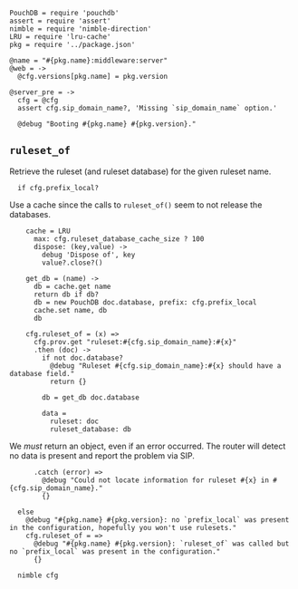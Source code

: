    PouchDB = require 'pouchdb'
    assert = require 'assert'
    nimble = require 'nimble-direction'
    LRU = require 'lru-cache'
    pkg = require '../package.json'

    @name = "#{pkg.name}:middleware:server"
    @web = ->
      @cfg.versions[pkg.name] = pkg.version

    @server_pre = ->
      cfg = @cfg
      assert cfg.sip_domain_name?, 'Missing `sip_domain_name` option.'

      @debug "Booting #{pkg.name} #{pkg.version}."

`ruleset_of`
------------

Retrieve the ruleset (and ruleset database) for the given ruleset name.

      if cfg.prefix_local?

Use a cache since the calls to `ruleset_of()` seem to not release the databases.

        cache = LRU
          max: cfg.ruleset_database_cache_size ? 100
          dispose: (key,value) ->
            debug 'Dispose of', key
            value?.close?()

        get_db = (name) ->
          db = cache.get name
          return db if db?
          db = new PouchDB doc.database, prefix: cfg.prefix_local
          cache.set name, db
          db

        cfg.ruleset_of = (x) =>
          cfg.prov.get "ruleset:#{cfg.sip_domain_name}:#{x}"
          .then (doc) ->
            if not doc.database?
              @debug "Ruleset #{cfg.sip_domain_name}:#{x} should have a database field."
              return {}

            db = get_db doc.database

            data =
              ruleset: doc
              ruleset_database: db

We _must_ return an object, even if an error occurred. The router will detect no data is present and report the problem via SIP.

          .catch (error) =>
            @debug "Could not locate information for ruleset #{x} in #{cfg.sip_domain_name}."
            {}

      else
        @debug "#{pkg.name} #{pkg.version}: no `prefix_local` was present in the configuration, hopefully you won't use rulesets."
        cfg.ruleset_of = =>
          @debug "#{pkg.name} #{pkg.version}: `ruleset_of` was called but no `prefix_local` was present in the configuration."
          {}

      nimble cfg
